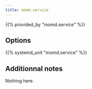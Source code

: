 ```yaml
---
title: momd.service
---
```


{{% provided_by "momd.service" %}}

## Options

{{% systemd_unit "momd.service" %}}

## Additionnal notes

Nothing here.